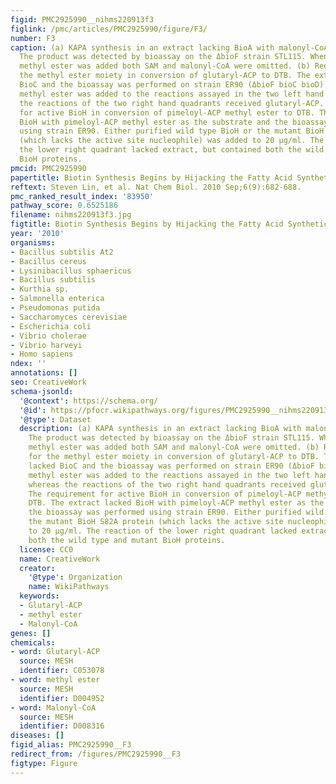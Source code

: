 ```yaml
---
figid: PMC2925990__nihms220913f3
figlink: /pmc/articles/PMC2925990/figure/F3/
number: F3
caption: (a) KAPA synthesis in an extract lacking BioA with malonyl-CoA as substrate.
  The product was detected by bioassay on the ΔbioF strain STL115. When pimeloyl-ACP
  methyl ester was added both SAM and malonyl-CoA were omitted. (b) Requirement for
  the methyl ester moiety in conversion of glutaryl-ACP to DTB. The extract lacked
  BioC and the bioassay was performed on strain ER90 (ΔbioF bioC bioD). Glutaryl-ACP
  methyl ester was added to the reactions assayed in the two left hand quadrants whereas
  the reactions of the two right hand quadrants received glutaryl-ACP. (c) The requirement
  for active BioH in conversion of pimeloyl-ACP methyl ester to DTB. The extract lacked
  BioH with pimeloyl-ACP methyl ester as the substrate and the bioassay was performed
  using strain ER90. Either purified wild type BioH or the mutant BioH S82A protein
  (which lacks the active site nucleophile) was added to 20 µg/ml. The reaction of
  the lower right quadrant lacked extract, but contained both the wild type and mutant
  BioH proteins.
pmcid: PMC2925990
papertitle: Biotin Synthesis Begins by Hijacking the Fatty Acid Synthetic Pathway.
reftext: Steven Lin, et al. Nat Chem Biol. 2010 Sep;6(9):682-688.
pmc_ranked_result_index: '83950'
pathway_score: 0.6525186
filename: nihms220913f3.jpg
figtitle: Biotin Synthesis Begins by Hijacking the Fatty Acid Synthetic Pathway
year: '2010'
organisms:
- Bacillus subtilis At2
- Bacillus cereus
- Lysinibacillus sphaericus
- Bacillus subtilis
- Kurthia sp.
- Salmonella enterica
- Pseudomonas putida
- Saccharomyces cerevisiae
- Escherichia coli
- Vibrio cholerae
- Vibrio harveyi
- Homo sapiens
ndex: ''
annotations: []
seo: CreativeWork
schema-jsonld:
  '@context': https://schema.org/
  '@id': https://pfocr.wikipathways.org/figures/PMC2925990__nihms220913f3.html
  '@type': Dataset
  description: (a) KAPA synthesis in an extract lacking BioA with malonyl-CoA as substrate.
    The product was detected by bioassay on the ΔbioF strain STL115. When pimeloyl-ACP
    methyl ester was added both SAM and malonyl-CoA were omitted. (b) Requirement
    for the methyl ester moiety in conversion of glutaryl-ACP to DTB. The extract
    lacked BioC and the bioassay was performed on strain ER90 (ΔbioF bioC bioD). Glutaryl-ACP
    methyl ester was added to the reactions assayed in the two left hand quadrants
    whereas the reactions of the two right hand quadrants received glutaryl-ACP. (c)
    The requirement for active BioH in conversion of pimeloyl-ACP methyl ester to
    DTB. The extract lacked BioH with pimeloyl-ACP methyl ester as the substrate and
    the bioassay was performed using strain ER90. Either purified wild type BioH or
    the mutant BioH S82A protein (which lacks the active site nucleophile) was added
    to 20 µg/ml. The reaction of the lower right quadrant lacked extract, but contained
    both the wild type and mutant BioH proteins.
  license: CC0
  name: CreativeWork
  creator:
    '@type': Organization
    name: WikiPathways
  keywords:
  - Glutaryl-ACP
  - methyl ester
  - Malonyl-CoA
genes: []
chemicals:
- word: Glutaryl-ACP
  source: MESH
  identifier: C053078
- word: methyl ester
  source: MESH
  identifier: D004952
- word: Malonyl-CoA
  source: MESH
  identifier: D008316
diseases: []
figid_alias: PMC2925990__F3
redirect_from: /figures/PMC2925990__F3
figtype: Figure
---
```

